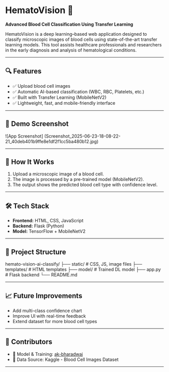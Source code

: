 # HematoVision 🧬  
**Advanced Blood Cell Classification Using Transfer Learning**

HematoVision is a deep learning–based web application designed to classify microscopic images of blood cells using state-of-the-art transfer learning models. This tool assists healthcare professionals and researchers in the early diagnosis and analysis of hematological conditions.

---

## 🔍 Features

- ✅ Upload blood cell images
- ✅ Automatic AI-based classification (WBC, RBC, Platelets, etc.)
- ✅ Built with Transfer Learning (MobileNetV2)
- ✅ Lightweight, fast, and mobile-friendly interface

---

## 📸 Demo Screenshot

![App Screenshot]
(Screenshot_2025-06-23-18-08-22-21_40deb401b9ffe8e1df2f1cc5ba480b12.jpg)

---

## 🚀 How It Works

1. Upload a microscopic image of a blood cell.
2. The image is processed by a pre-trained model (MobileNetV2).
3. The output shows the predicted blood cell type with confidence level.

---

## 🛠️ Tech Stack

- **Frontend:** HTML, CSS, JavaScript
- **Backend:** Flask (Python)
- **Model:** TensorFlow + MobileNetV2

---

## 📂 Project Structure
hemato-vision-ai-classify/ ├── static/               # CSS, JS, image files ├── templates/            # HTML templates ├── model/                # Trained DL model ├── app.py                # Flask backend └── README.md

---

## 📈 Future Improvements

- Add multi-class confidence chart  
- Improve UI with real-time feedback  
- Extend dataset for more blood cell types

---

## 🤝 Contributors

- 🔬 Model & Training: [ak-bharadwaj](https://github.com/ak-bharadwaj)
- 🧪 Data Source: Kaggle - Blood Cell Images Dataset

---

